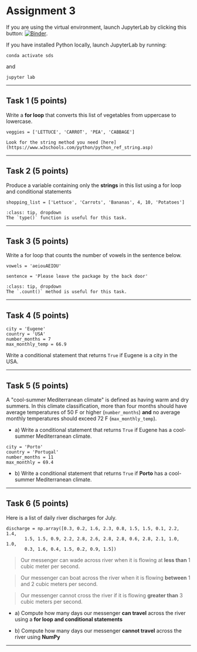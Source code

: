 # Assignment 3

If you are using the virtual environment, launch JupyterLab by clicking this button: [![Binder](https://mybinder.org/badge_logo.svg)](https://mybinder.org/v2/gh/owel-lab/programming-for-sds-site/HEAD).


If you have installed Python locally, launch JupyterLab by running:

```
conda activate sds
```
and
```
jupyter lab
```
*****************************

## Task 1 (5 points)

Write a **for loop** that converts this list of vegetables from uppercase to lowercase.

```
veggies = ['LETTUCE', 'CARROT', 'PEA', 'CABBAGE']
```

```{hint}
Look for the string method you need [here](https://www.w3schools.com/python/python_ref_string.asp)
```
*****************************
## Task 2 (5 points)

Produce a variable containing only the **strings** in this list using a for loop and conditional statements

```
shopping_list = ['Lettuce', 'Carrots', 'Bananas', 4, 10, 'Potatoes']
```

```{admonition} Click to reveal hint
:class: tip, dropdown
The `type()` function is useful for this task.
```

*****************************
## Task 3 (5 points)

Write a for loop that counts the number of vowels in the sentence below.

```
vowels = 'aeiouAEIOU'

sentence = 'Please leave the package by the back door'
```

```{admonition} Click to reveal hint
:class: tip, dropdown
The `.count()` method is useful for this task.
```

*****************************
## Task 4 (5 points)

```
city = 'Eugene'
country = 'USA'
number_months = 7
max_monthly_temp = 66.9
```

Write a conditional statement that returns `True` if Eugene is a city in the USA.

*****************************
## Task 5 (5 points)

A "cool-summer Mediterranean climate" is defined as having warm and dry summers. In this climate classification, more than four months should have average temperatures of 50 F or higher (`number_months`) **and** no average monthly temperatures should exceed 72 F (`max_monthly_temp`).

* a) Write a conditional statement that returns `True` if Eugene has a cool-summer Mediterranean climate.

```
city = 'Porto'
country = 'Portugal'
number_months = 11
max_monthly = 69.4
```

* b) Write a conditional statement that returns `True` if **Porto** has a cool-summer Mediterranean climate.

*****************************
## Task 6 (5 points)

Here is a list of daily river discharges for July.

```
discharge = np.array([0.3, 0.2, 1.6, 2.3, 0.8, 1.5, 1.5, 0.1, 2.2, 1.4,
       1.5, 1.5, 0.9, 2.2, 2.8, 2.6, 2.8, 2.8, 0.6, 2.8, 2.1, 1.0, 1.0, 
       0.3, 1.6, 0.4, 1.5, 0.2, 0.9, 1.5])
```

> Our messenger can wade across river when it is flowing at **less than** 1 cubic meter per second.

> Our messenger can boat across the river when it is flowing **between** 1 and 2 cubic meters per second.

> Our messenger cannot cross the river if it is flowing **greater than** 3 cubic meters per second.


* a) Compute how many days our messenger **can travel** across the river using a **for loop and conditional statements**


* b) Compute how many days our messenger **cannot travel** across the river using **NumPy**

*****************************

```{important} Save your notebook to your local course folder and submit assignment (in **.ipynb** format) to Canvas by the deadline.
```

